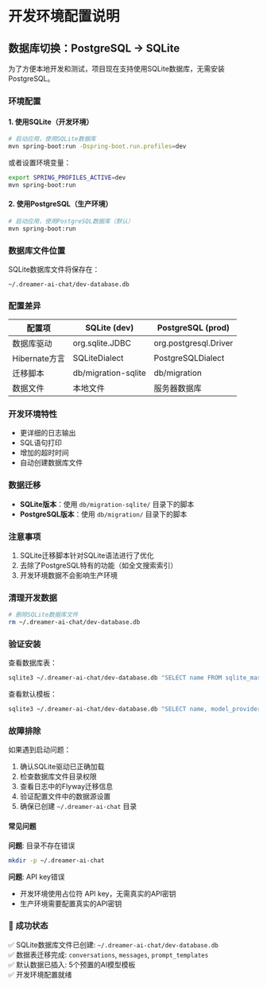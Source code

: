 # 开发环境配置说明

## 数据库切换：PostgreSQL → SQLite

为了方便本地开发和测试，项目现在支持使用SQLite数据库，无需安装PostgreSQL。

### 环境配置

#### 1. 使用SQLite（开发环境）

```bash
# 启动应用，使用SQLite数据库
mvn spring-boot:run -Dspring-boot.run.profiles=dev
```

或者设置环境变量：
```bash
export SPRING_PROFILES_ACTIVE=dev
mvn spring-boot:run
```

#### 2. 使用PostgreSQL（生产环境）

```bash
# 启动应用，使用PostgreSQL数据库（默认）
mvn spring-boot:run
```

### 数据库文件位置

SQLite数据库文件将保存在：
```
~/.dreamer-ai-chat/dev-database.db
```

### 配置差异

| 配置项 | SQLite (dev) | PostgreSQL (prod) |
|--------|-------------|-------------------|
| 数据库驱动 | org.sqlite.JDBC | org.postgresql.Driver |
| Hibernate方言 | SQLiteDialect | PostgreSQLDialect |
| 迁移脚本 | db/migration-sqlite | db/migration |
| 数据文件 | 本地文件 | 服务器数据库 |

### 开发环境特性

- 更详细的日志输出
- SQL语句打印
- 增加的超时时间
- 自动创建数据库文件

### 数据迁移

- **SQLite版本**：使用 `db/migration-sqlite/` 目录下的脚本
- **PostgreSQL版本**：使用 `db/migration/` 目录下的脚本

### 注意事项

1. SQLite迁移脚本针对SQLite语法进行了优化
2. 去除了PostgreSQL特有的功能（如全文搜索索引）
3. 开发环境数据不会影响生产环境

### 清理开发数据

```bash
# 删除SQLite数据库文件
rm ~/.dreamer-ai-chat/dev-database.db
```

### 验证安装

查看数据库表：
```bash
sqlite3 ~/.dreamer-ai-chat/dev-database.db "SELECT name FROM sqlite_master WHERE type='table';"
```

查看默认模板：
```bash
sqlite3 ~/.dreamer-ai-chat/dev-database.db "SELECT name, model_provider FROM prompt_templates;"
```

### 故障排除

如果遇到启动问题：

1. 确认SQLite驱动已正确加载
2. 检查数据库文件目录权限
3. 查看日志中的Flyway迁移信息  
4. 验证配置文件中的数据源设置
5. 确保已创建 `~/.dreamer-ai-chat` 目录

#### 常见问题

**问题**: 目录不存在错误
```bash
mkdir -p ~/.dreamer-ai-chat
```

**问题**: API key错误
- 开发环境使用占位符 API key，无需真实的API密钥
- 生产环境需要配置真实的API密钥

### 🎉 成功状态

✅ SQLite数据库文件已创建: `~/.dreamer-ai-chat/dev-database.db`  
✅ 数据表迁移完成: `conversations`, `messages`, `prompt_templates`  
✅ 默认数据已插入: 5个预置的AI模型模板  
✅ 开发环境配置就绪 